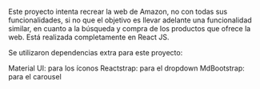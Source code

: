 Este proyecto intenta recrear la web de Amazon, no con todas sus funcionalidades, si no que el objetivo es llevar adelante una funcionalidad similar, en cuanto a la búsqueda y compra de los productos que ofrece la web. Está realizada completamente en React JS.

Se utilizaron dependencias extra para este proyecto:

Material UI: para los íconos
Reactstrap: para el dropdown
MdBootstrap: para el carousel
